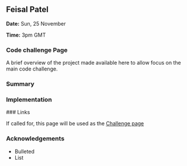 ## Feisal Patel

**Date:** Sun, 25 November

**Time:** 3pm GMT

### Code challenge Page

A brief overview of the project made available here to allow focus on
the main code challenge.

### Summary


### Implementation

### Links

If called for, this page will be used as the [Challenge page](https://challenge-20181123.herokuapp.com/)

### Acknowledgements

- Bulleted
- List

